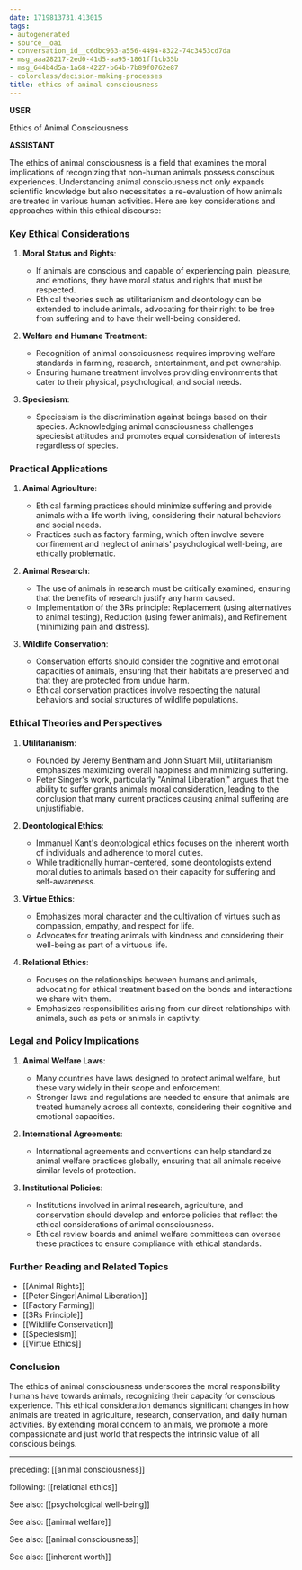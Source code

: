 ```yaml
---
date: 1719813731.413015
tags:
- autogenerated
- source__oai
- conversation_id__c6dbc963-a556-4494-8322-74c3453cd7da
- msg_aaa28217-2ed0-41d5-aa95-1861ff1cb35b
- msg_644b4d5a-1a68-4227-b64b-7b89f0762e87
- colorclass/decision-making-processes
title: ethics of animal consciousness
---
```


**USER**

Ethics of Animal Consciousness


**ASSISTANT**

The ethics of animal consciousness is a field that examines the moral implications of recognizing that non-human animals possess conscious experiences. Understanding animal consciousness not only expands scientific knowledge but also necessitates a re-evaluation of how animals are treated in various human activities. Here are key considerations and approaches within this ethical discourse:

### Key Ethical Considerations

1. **Moral Status and Rights**:
   - If animals are conscious and capable of experiencing pain, pleasure, and emotions, they have moral status and rights that must be respected.
   - Ethical theories such as utilitarianism and deontology can be extended to include animals, advocating for their right to be free from suffering and to have their well-being considered.

2. **Welfare and Humane Treatment**:
   - Recognition of animal consciousness requires improving welfare standards in farming, research, entertainment, and pet ownership.
   - Ensuring humane treatment involves providing environments that cater to their physical, psychological, and social needs.

3. **Speciesism**:
   - Speciesism is the discrimination against beings based on their species. Acknowledging animal consciousness challenges speciesist attitudes and promotes equal consideration of interests regardless of species.

### Practical Applications

1. **Animal Agriculture**:
   - Ethical farming practices should minimize suffering and provide animals with a life worth living, considering their natural behaviors and social needs.
   - Practices such as factory farming, which often involve severe confinement and neglect of animals' psychological well-being, are ethically problematic.

2. **Animal Research**:
   - The use of animals in research must be critically examined, ensuring that the benefits of research justify any harm caused.
   - Implementation of the 3Rs principle: Replacement (using alternatives to animal testing), Reduction (using fewer animals), and Refinement (minimizing pain and distress).

3. **Wildlife Conservation**:
   - Conservation efforts should consider the cognitive and emotional capacities of animals, ensuring that their habitats are preserved and that they are protected from undue harm.
   - Ethical conservation practices involve respecting the natural behaviors and social structures of wildlife populations.

### Ethical Theories and Perspectives

1. **Utilitarianism**:
   - Founded by Jeremy Bentham and John Stuart Mill, utilitarianism emphasizes maximizing overall happiness and minimizing suffering.
   - Peter Singer's work, particularly "Animal Liberation," argues that the ability to suffer grants animals moral consideration, leading to the conclusion that many current practices causing animal suffering are unjustifiable.

2. **Deontological Ethics**:
   - Immanuel Kant's deontological ethics focuses on the inherent worth of individuals and adherence to moral duties.
   - While traditionally human-centered, some deontologists extend moral duties to animals based on their capacity for suffering and self-awareness.

3. **Virtue Ethics**:
   - Emphasizes moral character and the cultivation of virtues such as compassion, empathy, and respect for life.
   - Advocates for treating animals with kindness and considering their well-being as part of a virtuous life.

4. **Relational Ethics**:
   - Focuses on the relationships between humans and animals, advocating for ethical treatment based on the bonds and interactions we share with them.
   - Emphasizes responsibilities arising from our direct relationships with animals, such as pets or animals in captivity.

### Legal and Policy Implications

1. **Animal Welfare Laws**:
   - Many countries have laws designed to protect animal welfare, but these vary widely in their scope and enforcement.
   - Stronger laws and regulations are needed to ensure that animals are treated humanely across all contexts, considering their cognitive and emotional capacities.

2. **International Agreements**:
   - International agreements and conventions can help standardize animal welfare practices globally, ensuring that all animals receive similar levels of protection.

3. **Institutional Policies**:
   - Institutions involved in animal research, agriculture, and conservation should develop and enforce policies that reflect the ethical considerations of animal consciousness.
   - Ethical review boards and animal welfare committees can oversee these practices to ensure compliance with ethical standards.

### Further Reading and Related Topics

- [[Animal Rights]]
- [[Peter Singer|Animal Liberation]]
- [[Factory Farming]]
- [[3Rs Principle]]
- [[Wildlife Conservation]]
- [[Speciesism]]
- [[Virtue Ethics]]

### Conclusion

The ethics of animal consciousness underscores the moral responsibility humans have towards animals, recognizing their capacity for conscious experience. This ethical consideration demands significant changes in how animals are treated in agriculture, research, conservation, and daily human activities. By extending moral concern to animals, we promote a more compassionate and just world that respects the intrinsic value of all conscious beings.


---

preceding: [[animal consciousness]]  


following: [[relational ethics]]

See also: [[psychological well-being]]


See also: [[animal welfare]]


See also: [[animal consciousness]]


See also: [[inherent worth]]
